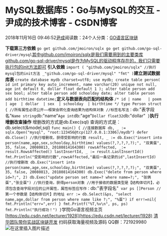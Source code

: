 
# MySQL数据库5：Go与MySQL的交互 - 尹成的技术博客 - CSDN博客

2018年11月16日 09:46:52[尹成](https://me.csdn.net/yincheng01)阅读数：24个人分类：[GO语言](https://blog.csdn.net/yincheng01/article/category/7679307)[区块链](https://blog.csdn.net/yincheng01/article/category/7618299)[](https://blog.csdn.net/yincheng01/article/category/7679307)



**下载第三方依赖**
`go get github.com/jmoiron/sqlx
go get github.com/go-sql-driver/mysql`[其中github.com/jmoiron/sqlx是我们需要用到的主要类库](http://xn--github-9v7ih8t.com/jmoiron/sqlx%E6%98%AF%E6%88%91%E4%BB%AC%E9%9C%80%E8%A6%81%E7%94%A8%E5%88%B0%E7%9A%84%E4%B8%BB%E8%A6%81%E7%B1%BB%E5%BA%93)
[github.com/go-sql-driver/mysql是作为MySQL的驱动程序存在的，我们只需要执行包的init方法即可](http://github.com/go-sql-driver/mysql%E6%98%AF%E4%BD%9C%E4%B8%BAMySQL%E7%9A%84%E9%A9%B1%E5%8A%A8%E7%A8%8B%E5%BA%8F%E5%AD%98%E5%9C%A8%E7%9A%84%EF%BC%8C%E6%88%91%E4%BB%AC%E5%8F%AA%E9%9C%80%E8%A6%81%E6%89%A7%E8%A1%8C%E5%8C%85%E7%9A%84init%E6%96%B9%E6%B3%95%E5%8D%B3%E5%8F%AF)
**引入依赖**
`import (
	"github.com/jmoiron/sqlx"
	//执行mysql包的init方法
	_"github.com/go-sql-driver/mysql"
	"fmt"
)`**建立测试数据库表**
`create database mydb charset=utf8;
use mydb;
create table person(
  id int primary key auto_increment,
  name varchar(20) unique not null,
  age int default 0,
  dollar float default 1
);
alter table person add sex bool;
alter table person add schoolday date;
alter table person add birthtime datetime;`**定义与数据表向匹配的结构体**
`/*
id | name   | poem | age  | dollar  | sex  | schoolday  | birthtime
*/
type Person struct {
	//所有属性必须公开——框架会转化查询结果为结构体对象
	//标签名写法：`db:"表字段名"`
	Name string `db:"name"`
	Age int `db:"age"`
	Dollar float32 `db:"dollar"`
}`**执行增删改查操作**
增删改的方式是db.Exec(sql)
查询的方式是：db.select(&model,sql)
`func main() {
	//连接数据库
	db, _ := sqlx.Open("mysql", "root:123456@tcp(127.0.0.1:3306)/mydb")
	defer db.Close()
	//执行增删改，获得受影响的行数
	result, _ := db.Exec("insert into person(name,age,sex,schoolday,birthtime) values(?,?,?,?,?);", "双黄蛋", 35, false, 20080813, 20180814164300)
	rowsAffected, _:= result.RowsAffected()
	lastInsertId, _ := result.LastInsertId()
	fmt.Println("受影响的行数",rowsAffected,"最后一条记录的id",lastInsertId)
	//执行增删改
	db.Exec("insert into person(name,age,sex,schoolday,birthtime) values(?,?,?,?,?);", "双黄蛋", 35, false, 20080813, 20180814164300)
	db.Exec("delete from person where id=?;", 2)
	db.Exec("update person set name=? where name=?;", "张俩蛋","张全蛋")
	//执行查询，获得person对象
	//用于接收的数据类型是【结构体切片】，必须包含查询字段对应的公开属性，属性标签应写作：`db:"表字段名"`
	var ps []Person
	//第一个参数是【结构体切片】的地址
	err := db.Select(&ps, "select name,age,dollar from person where name like ?;", "%蛋")
	if err!=nil{
		fmt.Println("err=",err)
	}
	fmt.Printf("%T,%v\n", ps, ps)
	fmt.Println("执行成功！")
}`学院Go语言视频主页
[https://edu.csdn.net/lecturer/1928](https://edu.csdn.net/lecturer/1928)
[清华团队带你实战区块链开发](https://ke.qq.com/course/344443?tuin=3d17195d)
扫码获取海量视频及源码   QQ群：721929980
![在这里插入图片描述](https://img-blog.csdnimg.cn/20181116092700978.png?x-oss-process=image/watermark,type_ZmFuZ3poZW5naGVpdGk,shadow_10,text_aHR0cHM6Ly9ibG9nLmNzZG4ubmV0L3lpbmNoZW5nMDE=,size_16,color_FFFFFF,t_70)

